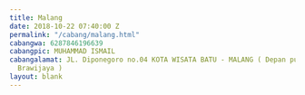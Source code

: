 ```yaml
---
title: Malang
date: 2018-10-22 07:40:00 Z
permalink: "/cabang/malang.html"
cabangwa: 6287846196639
cabangpic: MUHAMMAD ISMAIL
cabangalamat: JL. Diponegoro no.04 KOTA WISATA BATU - MALANG ( Depan pusat oleh-oleh
  Brawijaya )
layout: blank
---
```


	